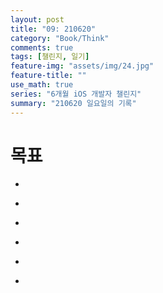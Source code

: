 ```yaml
---
layout: post
title: "09: 210620"
category: "Book/Think"
comments: true
tags: [챌린지, 일기]
feature-img: "assets/img/24.jpg"
feature-title: ""
use_math: true
series: "6개월 iOS 개발자 챌린지"
summary: "210620 일요일의 기록"
---
```




# 목표
* ~~~부스트 캠프 제출~~~
* ~~~면접 질문 말로 해보기 (프로젝트, CS 기초, DL)~~~
* ~~~알고리즘 문제 풀이 - 긴장 풀고~~~
* ~~~Swift 강의 듣기~~~
* ~~~iOS 강의 듣고 PR~~~
* ~~~1일 1커밋~~~


